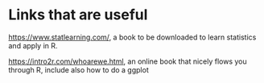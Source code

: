 # Links that are useful
https://www.statlearning.com/, a book to be downloaded to learn statistics and apply in R.

https://intro2r.com/whoarewe.html, an online book that nicely flows you through R, include also how to do a ggplot

